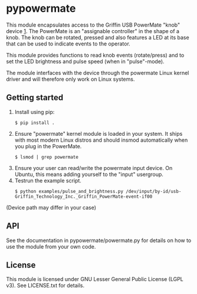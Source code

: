 # pypowermate

This module encapsulates access to the Griffin USB PowerMate "knob" device [1].
The PowerMate is an "assignable controller" in the shape of a knob. The knob
can be rotated, pressed and also features a LED at its base that can be used
to indicate events to the operator.

This module provides functions to read knob events (rotate/press) and to set
the LED brightness and pulse speed (when in "pulse"-mode).

The module interfaces with the device through the powermate Linux kernel driver
and will therefore only work on Linux systems.

[1]: https://griffintechnology.com/us/powermate

## Getting started

1. Install using pip:
	```
	$ pip install .
	```
2. Ensure "powermate" kernel module is loaded in your system. It ships with
most modern Linux distros and should insmod automatically when you plug in
the PowerMate.
	```
	$ lsmod | grep powermate
	```
3. Ensure your user can read/write the powermate input device. On Ubuntu,
this means adding yourself to the "input" usergroup.
4. Testrun the example script.
	```
	$ python examples/pulse_and_brightness.py /dev/input/by-id/usb-Griffin_Technology_Inc._Griffin_PowerMate-event-if00
	```
(Device path may differ in your case)


## API

See the documentation in pypowermate/powermate.py for details on how to use the
module from your own code.

## License

This module is licensed under GNU Lesser General Public License (LGPL v3). See
LICENSE.txt for details.
